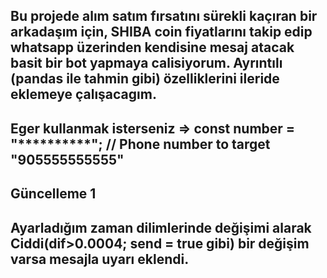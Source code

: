 ## Bu projede alım satım fırsatını sürekli kaçıran bir arkadaşım için, SHIBA coin fiyatlarını takip edip whatsapp üzerinden kendisine mesaj atacak basit bir bot yapmaya calisiyorum. Ayrıntılı (pandas ile tahmin gibi) özelliklerini ileride eklemeye çalışacagım. 

## Eger kullanmak isterseniz => const number = "**********"; // Phone number to target "905555555555"

## Güncelleme 1
## Ayarladığım zaman dilimlerinde değişimi alarak Ciddi(dif>0.0004; send = true gibi) bir değişim varsa mesajla uyarı eklendi. 